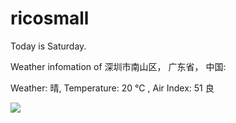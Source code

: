 # ricosmall

Today is Saturday.

Weather infomation of 深圳市南山区， 广东省， 中国: 

Weather: 晴, Temperature: 20 ℃ , Air Index: 51 良

<img src="https://github-readme-stats.vercel.app/api?username=ricosmall&show_icons=true" />
